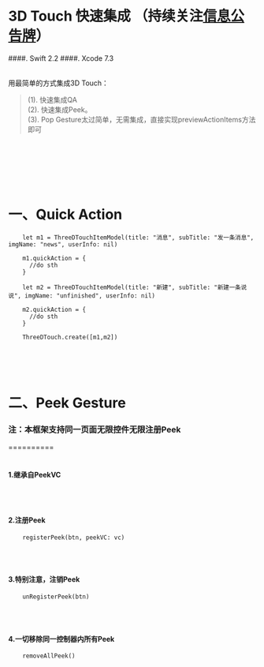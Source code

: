 # 3D Touch 快速集成 （持续关注[信息公告牌](https://github.com/CharlinFeng/Show)）
####. Swift 2.2
####. Xcode 7.3
<br/><br/>

用最简单的方式集成3D Touch：<br/>
> (1). 快速集成QA<br/>
> (2). 快速集成Peek。<br/>
> (3). Pop Gesture太过简单，无需集成，直接实现previewActionItems方法即可<br/>


<br/><br/><br/>
一、Quick Action
==========
        let m1 = ThreeDTouchItemModel(title: "消息", subTitle: "发一条消息", imgName: "news", userInfo: nil)
       
        m1.quickAction = {
          //do sth
        }
        
        let m2 = ThreeDTouchItemModel(title: "新建", subTitle: "新建一条说说", imgName: "unfinished", userInfo: nil)
        
        m2.quickAction = {
          //do sth
        }
        
        ThreeDTouch.create([m1,m2])

<br/><br/><br/>

二、Peek Gesture 
==========
### 注：本框架支持同一页面无限控件无限注册Peek

==========
<br/><br/>
#### 1.继承自PeekVC
<br/><br/>

#### 2.注册Peek

        registerPeek(btn, peekVC: vc)
  
<br/><br/> 
#### 3.特别注意，注销Peek

        unRegisterPeek(btn)

<br/><br/> 
#### 4.一切移除同一控制器内所有Peek

        removeAllPeek()
